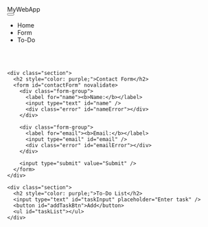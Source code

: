 <!DOCTYPE html>
<html lang="en">
<head>
    <meta charset="UTF-8">
    <meta name="viewport" content="width=device-width, initial-scale=1.0">
    <title>Task 2</title>
    <link rel="stylesheet" href="task2.css">
    <link href="https://cdn.jsdelivr.net/npm/bootstrap@5.3.7/dist/css/bootstrap.min.css" rel="stylesheet">
</head>
<body>
 <nav class="navbar bg-dark fixed-top navbar-expand-lg" data-bs-theme="dark">
    <div class="logo">MyWebApp</div>
    <button class="navbar-toggler" data-bs-toggle="collapse" data-bs-target="#navbarnavAtMarkup" ><span class="navbar-toggler-icon"></span>
 </button>
 <div class="collapse navbar-collapse" id="navbarnavAtMarkup">
 <div class="navbar-nav">
    <ul>
      <li>Home</li>
      <li>Form</li>
      <li>To-Do</li>
    </ul>
    </div></div>
  </nav>
<br><br>
  <div class="main-content">

    <div class="section">
      <h2 style="color: purple;">Contact Form</h2>
      <form id="contactForm" novalidate>
        <div class="form-group">
          <label for="name"><b>Name:</b></label>
          <input type="text" id="name" />
          <div class="error" id="nameError"></div>
        </div>

        <div class="form-group">
          <label for="email"><b>Email:</b></label>
          <input type="email" id="email" />
          <div class="error" id="emailError"></div>
        </div>

        <input type="submit" value="Submit" />
      </form>
    </div>

    <div class="section">
      <h2 style="color: purple;">To-Do List</h2>
      <input type="text" id="taskInput" placeholder="Enter task" />
      <button id="addTaskBtn">Add</button>
      <ul id="taskList"></ul>
    </div>
  </div>
    <script src="script2.js">
    </script>
</body>
</html>
